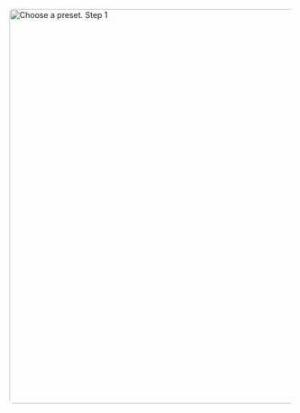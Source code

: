 <a target="_blank" href="https://yastatic.net/s3/doc-binary/src/support/toloka/en/guide/tutorials/image-classification/choose-preset-step-1.png"><img src="https://yastatic.net/s3/doc-binary/src/support/toloka/en/guide/tutorials/image-classification/choose-preset-step-1.png" alt="Choose a preset. Step 1" style="border-radius:6px;cursor:zoom-in;width:700px;" /></a>